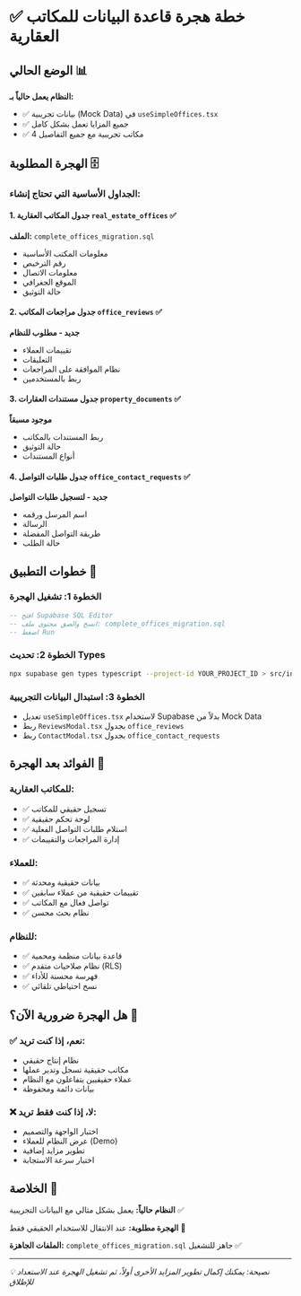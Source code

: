 # ✅ خطة هجرة قاعدة البيانات للمكاتب العقارية

## الوضع الحالي 📊

**النظام يعمل حالياً بـ:**
- ✅ بيانات تجريبية (Mock Data) في `useSimpleOffices.tsx`
- ✅ جميع المزايا تعمل بشكل كامل
- ✅ 4 مكاتب تجريبية مع جميع التفاصيل

## الهجرة المطلوبة 🗄️

### الجداول الأساسية التي تحتاج إنشاء:

#### 1. جدول المكاتب العقارية `real_estate_offices` ✅
**الملف:** `complete_offices_migration.sql`
- معلومات المكتب الأساسية
- رقم الترخيص
- معلومات الاتصال
- الموقع الجغرافي
- حالة التوثيق

#### 2. جدول مراجعات المكاتب `office_reviews` ✅
**جديد - مطلوب للنظام**
- تقييمات العملاء
- التعليقات
- نظام الموافقة على المراجعات
- ربط بالمستخدمين

#### 3. جدول مستندات العقارات `property_documents` ✅
**موجود مسبقاً**
- ربط المستندات بالمكاتب
- حالة التوثيق
- أنواع المستندات

#### 4. جدول طلبات التواصل `office_contact_requests` ✅
**جديد - لتسجيل طلبات التواصل**
- اسم المرسل ورقمه
- الرسالة
- طريقة التواصل المفضلة
- حالة الطلب

## خطوات التطبيق 🚀

### الخطوة 1: تشغيل الهجرة
```sql
-- افتح Supabase SQL Editor
-- انسخ والصق محتوى ملف: complete_offices_migration.sql
-- اضغط Run
```

### الخطوة 2: تحديث Types
```bash
npx supabase gen types typescript --project-id YOUR_PROJECT_ID > src/integrations/supabase/types.ts
```

### الخطوة 3: استبدال البيانات التجريبية
- تعديل `useSimpleOffices.tsx` لاستخدام Supabase بدلاً من Mock Data
- ربط `ReviewsModal.tsx` بجدول `office_reviews`
- ربط `ContactModal.tsx` بجدول `office_contact_requests`

## الفوائد بعد الهجرة 🎯

### للمكاتب العقارية:
- ✅ تسجيل حقيقي للمكاتب
- ✅ لوحة تحكم حقيقية
- ✅ استلام طلبات التواصل الفعلية
- ✅ إدارة المراجعات والتقييمات

### للعملاء:
- ✅ بيانات حقيقية ومحدثة
- ✅ تقييمات حقيقية من عملاء سابقين
- ✅ تواصل فعال مع المكاتب
- ✅ نظام بحث محسن

### للنظام:
- ✅ قاعدة بيانات منظمة ومحمية
- ✅ نظام صلاحيات متقدم (RLS)
- ✅ فهرسة محسنة للأداء
- ✅ نسخ احتياطي تلقائي

## هل الهجرة ضرورية الآن؟ 🤔

### ✅ **نعم، إذا كنت تريد:**
- نظام إنتاج حقيقي
- مكاتب حقيقية تسجل وتدير عملها
- عملاء حقيقيين يتفاعلون مع النظام
- بيانات دائمة ومحفوظة

### ❌ **لا، إذا كنت فقط تريد:**
- اختبار الواجهة والتصميم
- عرض النظام للعملاء (Demo)
- تطوير مزايد إضافية
- اختبار سرعة الاستجابة

## الخلاصة 📝

**النظام حالياً:** يعمل بشكل مثالي مع البيانات التجريبية ✅

**الهجرة مطلوبة:** عند الانتقال للاستخدام الحقيقي فقط 🚀

**الملفات الجاهزة:** `complete_offices_migration.sql` جاهز للتشغيل ✅

---
*💡 نصيحة: يمكنك إكمال تطوير المزايد الأخرى أولاً، ثم تشغيل الهجرة عند الاستعداد للإطلاق*